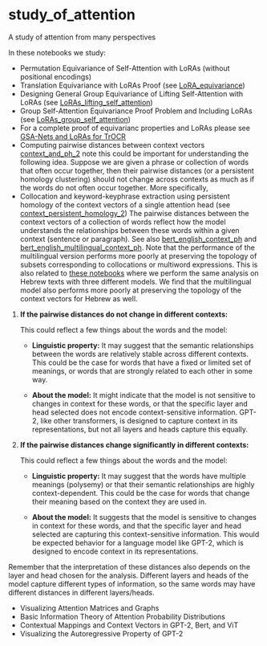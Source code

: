 # study_of_attention
A study of attention from many perspectives

In these notebooks we study:

- Permutation Equivariance of Self-Attention with LoRAs (without positional encodings)
- Translation Equivariance with LoRAs Proof (see [LoRA_equivariance](https://github.com/Amelie-Schreiber/study_of_attention/blob/main/LoRA_equivariance.ipynb))
- Designing General Group Equivariance of Lifting Self-Attention with LoRAs (see [LoRAs_lifting_self_attention](https://github.com/Amelie-Schreiber/study_of_attention/blob/main/LoRAs_lifting_self_attention.ipynb))
- Group Self-Attention Equivariance Proof Problem and Including LoRAs (see [LoRAs_group_self_attention](https://github.com/Amelie-Schreiber/study_of_attention/blob/main/LoRAs_group_self_attention.ipynb))
- For a complete proof of equivarianc properties and LoRAs please see [GSA-Nets and LoRAs for TrOCR](https://github.com/Amelie-Schreiber/study_of_attention/blob/main/GSA_Nets_and_LoRAs_for_TrOCR.pdf)
- Computing pairwise distances between context vectors [context_and_ph_2](https://github.com/Amelie-Schreiber/study_of_attention/blob/main/context_and_ph_2.ipynb) note this could be important for understanding the following idea. Suppose we are given a phrase or collection of words that often occur together, then their pairwise distances (or a persistent homology clustering) should not change across contexts as much as if the words do not often occur together. More specifically, 
- Collocation and keyword-keyphrase extraction using persistent homology of the context vectors of a single attention head (see [context_persistent_homology_2](https://github.com/Amelie-Schreiber/study_of_attention/blob/main/context_persistent_homology_2.ipynb))
The pairwise distances between the context vectors of a collection of words reflect how the model understands the relationships between these words within a given context (sentence or paragraph). See also [bert_english_context_ph](https://github.com/Amelie-Schreiber/study_of_attention/blob/main/bert_english_context_ph.ipynb) and [bert_english_multilingual_context_ph](https://github.com/Amelie-Schreiber/study_of_attention/blob/main/bert_english_multilingual_context_ph.ipynb). Note that the performance of the multilingual version performs more poorly at preserving the topology of subsets corresponding to collocations or multiword expressions. This is also related to [these notebooks](https://github.com/Amelie-Schreiber/hebrew_context_persistent_homology) where we perform the same analysis on Hebrew texts with three different models. We find that the multilingual model also performs more poorly at preserving the topology of the context vectors for Hebrew as well. 

1. **If the pairwise distances do not change in different contexts:**

    This could reflect a few things about the words and the model:
    
    * **Linguistic property:** It may suggest that the semantic relationships between the words are relatively stable across different contexts. This could be the case for words that have a fixed or limited set of meanings, or words that are strongly related to each other in some way.
    
    * **About the model:** It might indicate that the model is not sensitive to changes in context for these words, or that the specific layer and head selected does not encode context-sensitive information. GPT-2, like other transformers, is designed to capture context in its representations, but not all layers and heads capture this equally.

2. **If the pairwise distances change significantly in different contexts:**

    This could reflect a few things about the words and the model:
    
    * **Linguistic property:** It may suggest that the words have multiple meanings (polysemy) or that their semantic relationships are highly context-dependent. This could be the case for words that change their meaning based on the context they are used in.
    
    * **About the model:** It suggests that the model is sensitive to changes in context for these words, and that the specific layer and head selected are capturing this context-sensitive information. This would be expected behavior for a language model like GPT-2, which is designed to encode context in its representations.

Remember that the interpretation of these distances also depends on the layer and head chosen for the analysis. Different layers and heads of the model capture different types of information, so the same words may have different distances in different layers/heads.

- Visualizing Attention Matrices and Graphs
- Basic Information Theory of Attention Probability Distributions
- Contextual Mappings and Context Vectors in GPT-2, Bert, and ViT
- Visualizing the Autoregressive Property of GPT-2
